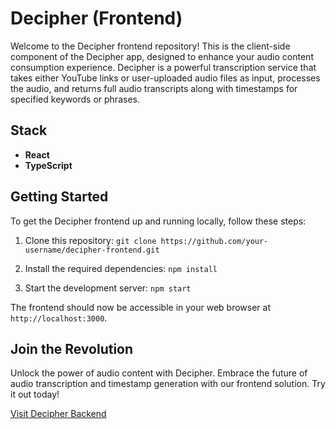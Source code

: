 # Decipher (Frontend)

Welcome to the Decipher frontend repository! This is the client-side component of the Decipher app, designed to enhance your audio content consumption experience. Decipher is a powerful transcription service that takes either YouTube links or user-uploaded audio files as input, processes the audio, and returns full audio transcripts along with timestamps for specified keywords or phrases.

## Stack

- **React**
- **TypeScript**

## Getting Started

To get the Decipher frontend up and running locally, follow these steps:

1. Clone this repository:
```git clone https://github.com/your-username/decipher-frontend.git```

2. Install the required dependencies:
```npm install```

4. Start the development server:
```npm start```

The frontend should now be accessible in your web browser at `http://localhost:3000`.

## Join the Revolution

Unlock the power of audio content with Decipher. Embrace the future of audio transcription and timestamp generation with our frontend solution. Try it out today!

[Visit Decipher Backend](https://github.com/christopher-noble/decipher-backend)


